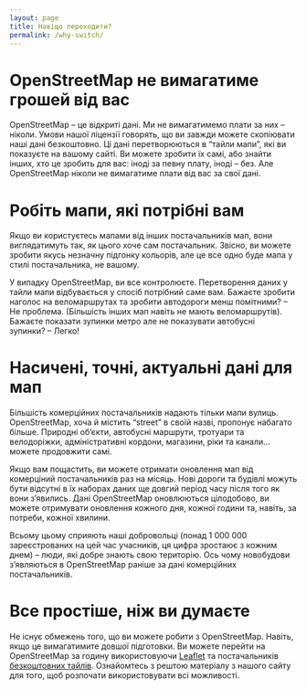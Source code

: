```yaml
---
layout: page
title: Навіщо переходити?
permalink: /why-switch/
---
```


# OpenStreetMap не вимагатиме грошей від вас

OpenStreetMap&nbsp;– це відкриті дані. Ми не вимагатимемо плати за них&nbsp;– ніколи. Умови нашої ліцензії говорять, що ви завжди можете скопіювати наші дані безкоштовно.
Ці дані перетворюються в “тайли мапи”, які ви показуєте на вашому сайті. Ви можете зробити їх самі, або знайти інших, хто це зробить для вас: іноді за певну плату, іноді&nbsp;– без. Але OpenStreetMap ніколи не вимагатиме плати від вас за свої дані.

# Робіть мапи, які потрібні вам

Якщо ви користуєтесь мапами від інших постачальників мап, вони виглядатимуть так, як цього хоче сам постачальник. Звісно, ви можете зробити якусь незначну підгонку кольорів, але це все одно буде мапа у стилі постачальника, не вашому.

У випадку OpenStreetMap, ви все контролюєте. Перетворення даних у тайли мапи відбувається у спосіб потрібний саме вам. Бажаєте зробити наголос на веломаршрутах та зробити автодороги менш помітними?&nbsp;– Не проблема. (Більшість інших мап навіть не мають веломаршрутів). Бажаєте показати зупинки метро але не показувати автобусні зупинки?&nbsp;– Легко!

# Насичені, точні, актуальні дані для мап

Більшість комерційних постачальників надають тільки мапи вулиць. OpenStreetMap, хоча й містить “street” в своїй назві, пропонує набагато більше. Природні об’єкти, автобусні маршрути, тротуари та велодоріжки, адміністративні кордони, магазини, ріки та канали… можете продовжити самі.

Якщо вам пощастить, ви можете отримати оновлення мап від комерціний постачальників раз на місяць. Нові дороги та будівлі можуть бути відсутні в їх наборах даних ще довгий період часу після того як вони з’явились. Дані OpenStreetMap оновлюються цілодобово, ви можете отримувати оновлення кожного дня, кожної години та, навіть, за потреби, кожної хвилини.

Всьому цьому сприяють наші добровольці (понад 1 000 000 зареєстрованих на цей час учасників, ця цифра зростаює з кожним днем)&nbsp;– люди, які добре знають свою територію. Ось чому новобудови з’являються в OpenStreetMap раніше за дані комерційних постачальників.

# Все простіше, ніж ви думаєте

Не існує обмежень того, що ви можете робити з OpenStreetMap. Навіть, якщо це вимагатимите довшої підготовки. Ви можете перейти на OpenStreetMap за годину використовуючи [Leaflet](http://leafletjs.com/) та постачальників [безкоштовних тайлів]({{site.baseurl}}/providers/). Ознайомтесь з рештою матеріалу з нашого сайту для того, щоб розпочати використовувати всі можливості.
